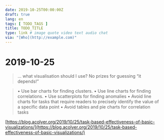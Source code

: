 ```yaml
---
date: 2019-10-25T00:00:00Z
draft: true
lang: en
tags: [ TODO_TAGS ]
title: TODO_TITLE
type: link # image quote video text audio chat
via: "[Who](http://example.com)"
---
```



# 2019-10-25

> … what visualisation should I use? No prizes for guessing “it depends!”

> • Use bar charts for finding clusters.
> • Use line charts for finding correlations. 
> • Use scatterplots for finding anomalies
> • Avoid line charts for tasks that require readers to precisely identify the value of a specific data point
> • Avoid tables and pie charts for correlation tasks

[https://blog.acolyer.org/2019/10/25/task-based-effectiveness-of-basic-visualizations/](https://blog.acolyer.org/2019/10/25/task-based-effectiveness-of-basic-visualizations/)


